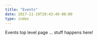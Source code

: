 ```yaml
---
title: "Events"
date: 2017-11-19T20:43:49-08:00
type: index
---
```


Events top level page ... stuff happens here!
